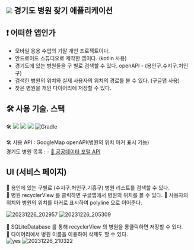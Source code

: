 ## <img src="https://img.shields.io/badge/Android-색상?style=for-the-badge&logo=Android&logoColor=white"> 경기도 병원 찾기 애플리케이션


## ❗ 어떠한 앱인가   
- 모바일 응용 수업의 기말 개인 프로젝트이다.
- 안드로이드 스튜디오로 제작한 앱이다. (kotlin 사용) 
- 경기도에 있는 병원들을 구 별로 검색할 수 있다. openAPI - (용인구.수지구.처인구) 
- 검색한 병원의 위치와 실제 사용자의 위치의 경로를 볼 수 있다. (구글맵 사용) 
- 찾은 병원을 개인 다이어리에 저장할 수 있다. 


## 🛠 사용 기술. 스택   
🛠   <img src="https://img.shields.io/badge/Android-색상?style=for-the-badge&logo=Android Studio&logoColor=white">
<img src="https://img.shields.io/badge/SQLite-0099E5?style=for-the-badge&logo=SQLite&logoColor=white">
<img src="https://img.shields.io/badge/Kotlin-A100FF?style=for-the-badge&logo=Kotlin&logoColor=white">
![Gradle](https://img.shields.io/badge/Gradle-02303A.svg?style=for-the-badge&logo=Gradle&logoColor=white) <br>
<br>
🛠  사용 API : GoogleMap openAPI(병원의 위치 마커 표시 기능) 
<br>
 경기도 병원 목록 : - [💜  공공데이터 포털 API ](https://www.data.go.kr/data/15097347/openapi.do
)   




## UI (서비스 페이지)
🍎 용인에 있는 구별로 (수지구.처인구.기흥구) 병원 리스트를 검색할 수 있다. <br>
🍎 병원 recyclerView 를 클릭하면 구글맵에서 병원의 위치를 볼 수 있다. 
🍎 사용자의 위치와 병원의 위치를 마커로 표시하여 polyline 으로 이어준다.<br>

![20231226_202957](https://github.com/kimjiheej/Find_Hospital/assets/66732343/1e51355b-6a53-4e24-900a-ffd0284908bf) ![20231226_205309](https://github.com/kimjiheej/Find_Hospital/assets/66732343/05bf1873-740c-4704-af1e-b0cc4f378123)


🍎 SQLiteDatabase 를 통해 recyclerView 의 병원을 롱클릭하면 저장할 수 있다.  <br>
🍎 다이어리에서 병원 이름을 이용하여 삭제도 할 수 있다. <br>
![yes](https://github.com/kimjiheej/Find_Hospital/assets/66732343/2d27dd19-99dc-4e2e-a70f-fd0da1e9d6c1) ![20231226_210322](https://github.com/kimjiheej/Find_Hospital/assets/66732343/4c1951ac-4b9c-4d33-bcf2-44f6d4504d6f)
